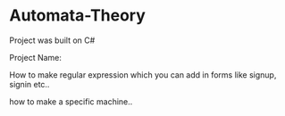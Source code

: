 # Automata-Theory
Project was built on C#


Project Name:

How to make regular expression which you can add in forms like signup, signin etc..

how to make a specific machine..
